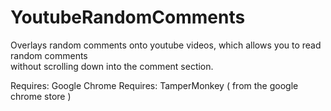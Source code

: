 # YoutubeRandomComments
Overlays random comments onto youtube videos, which allows you to read random comments  
without scrolling down into the comment section.


Requires: Google Chrome
Requires: TamperMonkey ( from the google chrome store ) 
